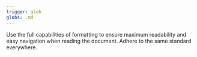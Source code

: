 ```yaml
---
trigger: glob
globs: .md
---
```


Use the full capabilities of formatting to ensure maximum readability and easy navigation when reading the document. Adhere to the same standard everywhere.
